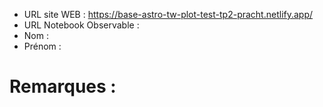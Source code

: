 - URL site WEB : https://base-astro-tw-plot-test-tp2-pracht.netlify.app/
- URL Notebook Observable :
- Nom :
- Prénom :

# Remarques :
